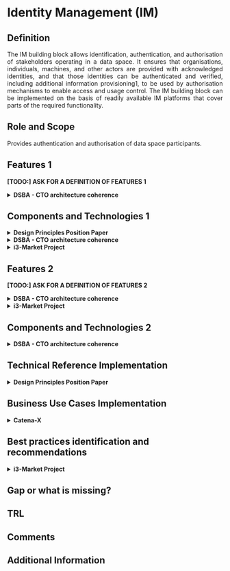 # Identity Management (IM)

## Definition
<div align="justify">The IM building block allows identification, authentication, and authorisation of stakeholders operating in a data space. It ensures that organisations, individuals, machines, and other actors are provided with acknowledged identities, and that those identities can be authenticated and verified, including additional information provisioning1, to be used by authorisation mechanisms to enable access and usage control. The IM building block can be implemented on the basis of readily available IM platforms that cover parts of the required functionality.</div>

## Role and Scope
<div allign="justify">Provides authentication and authorisation of data space participants.</div>

## Features 1
**[TODO:] ASK FOR A DEFINITION OF FEATURES 1** 
<details>
  <summary><strong>DSBA - CTO architecture coherence</strong></summary>
  
- Identification
- Authentication
- Authorization policy description language
- Authorization framework	
</details>

## Components and Technologies 1
<details>
  <summary><strong>Design Principles Position Paper</strong></summary>
  
<div align="justify">Examples of open-source solutions are the KeyCloak infrastructure, the Apache Syncope IM platform52, the open-source IM platform of the Shibboleth Consortium53, or the FIWARE IM framework54. It would be particularly important to integrate the IM building block with the eID building block of the Connecting Europe Facility (CEF)55 supporting electronic identification of users across Europe.</div></br>

Creation of federated and trusted identities in data spaces can be supported by European regulations such as EIDAS.

</details>

<details>
  <summary><strong>DSBA - CTO architecture coherence</strong></summary>
  
  
  **[TODO:] ASK FOR A DEFINITION OF LEVELS**
  
#### Level 1: Participant (organization, trusted party)
- eIDAS
- X.509
- VC/VP (planned)
- OpeniD/OAuth2 + iSHARE Satellite (current)
- Verifiable Data Registry (planned)
- OAuth2
- Participant Information Service as extension to Meta Data Broker
- OpenID Connect
- DID
- XACML variant by iSHARE (current)
- TBD (planned)
- XACML (recommended)
- XACML
- PEP-PDP-PAP

#### Level 2: Container or application execution environment.
(e.g. Connector)
- X.509
- DAT signed DAPS to coexist with VC/VP (planned)
- DAT signed DAPS (Oauth2 based),to coexist with VC/VP (planned)
- IDS ODRL-based to be reconciled with TBD (planned)
- ODRL (For usage control)
- Evolution of IDS Connector
- ODRL based
- PEP-PDP-PIP-PAP

#### Level 3: Application context/Users (individuals)
- User + password (current)
- VC/VP (planned)
- OpenID/OAuth2 (current)
- Verifiable Data Registry (planned)
- XACML variant by iSHARE (current)
- TBD (planned)
- ODRL (For usage control, applications), user behavior can be implemented regarding use case and environment.
- XACML
- PEP-PDP-PAP

</details>

<details>
  <summary><strong>i3-Market Project</strong></summary>
  
User-centric Authentication.
- W3C Verifiable 
- Credentials Data Model 1.0
- W3C Decentralized Identifiers (DIDs) v1.0
  
</details>

## Features 2
**[TODO:] ASK FOR A DEFINITION OF FEATURES 2** 
<details>
  <summary><strong>DSBA - CTO architecture coherence</strong></summary>
  
- Digital Identities and Authentication
- Digital Identities
- Authorization
- Identification & Authentication of Organisations, individuals, machines, etc.
- Authorization framework	

</details>
<details>
  <summary><strong>i3-Market Project</strong></summary>
  
- Authentication and Authorization
  - Policy management
  - Role management
- Secure Data Transfer and Anonymization
  - Data Encryption
  - Proxy
- Data Transfer Transparency
  - Data Transfer Management
  - Data Transfer Tracking
  - Data Transfer Monitor
- Data Management
  - Batch Data Transfer Management
  - Data Stream Management

![Level 2 structure - i3 Market](./images/IM_level2_i3_Market.png)
  
Go to the [source](http://open-source.i3-market.eu/technical-information/i3-market-architecture/) for more detailed information.
</details>
  
## Components and Technologies 2
<details>
  <summary><strong>DSBA - CTO architecture coherence</strong></summary>
  
#### Level 1: Participant (organization, trusted party)
- W3C
- Verifiable Credentials
- X.509
- PKI
- CA

#### Level 2: Participant Information Service
- JWT

#### Level 3: Application context/Users (individuals)
- Keyrock IDM, which supports SSO [OpenID Connect](https://openid.net/connect/)/[OAuth2](https://oauth.net/2/), 2-FactorAuth and LDAP federation (currently)
- DID/VC/VP integration into i4Trust architecture for BC assisted authorization (under design, [architecture](https://github.com/hesusruiz/PrivacyCredentials/blob/main/docs/architecture/privacy-architecture.md))

<img src="images/Identity_Management_Components2.png" width="640" align="center"> </br>
  
</details>

## Technical Reference Implementation
<details>
  <summary><strong>Design Principles Position Paper</strong></summary>
  
<div allign="justify">A user within an organisation registered with a data space provides his/her log-in credentials to the IM module in order to gain access to the data of the data space in line with his/her role in the organisation.</div>
</details>

## Business Use Cases Implementation
<details>
  <summary><strong>Catena-X</strong></summary>
<div allign="justify">Based on sovereignty and standardization, Catena-X creates a network in which data exchange as well as the provision and use of value-added services is realized. Access to the network is centralized via the Catena-X Portal. With focus on usability, the portal integrates different Catena-X services on a suitable user interface.</div></br>
  
  
<div allign="justify">Participants get access to different services and business applications. As a trusted network, the Catena-X Portal has the ability to solve daily challenges quickly and easily. Participants not only receive a transparent presentation of all offers and services, but also a resource-efficient connection to the value creation of the automotive industry.</div></br>
  
<div allign="justify">The Catena-X portal will be implemented by means of a customer-friendly connection process and a central identity and user management system. On the other hand, a marketplace for applications and data as well as a developer hub will serve for the realization.</div></br>

More details about [Catena-X Portal](https://catena-x.net/en/angebote/portal).

</details>
  
## Best practices identification and recommendations
<details>
  <summary><strong>i3-Market Project</strong></summary>
  
<div allign="justify">W3C Verifiable Credentials specification provides a standard way to express credentials on the Web being cryptographically secure, privacy respecting, and machine-verifiable.</div>
  
</details>

## Gap or what is missing?

## TRL

## Comments

## Additional Information
